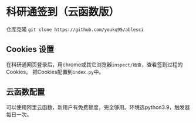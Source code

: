 # 科研通签到（云函数版）

仓库克隆
`git clone https://github.com/youkq95/ablesci`

## Cookies 设置
在科研通网页登录后，用chrome或其它浏览器`inspect/检查`，查看签到过程的Cookies。
把Cookies配置到`index.py`中。

## 云函数配置
可以使用阿里云函数，新用户有免费额度，完全够用。环境选python3.9，触发器每日一次。

